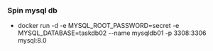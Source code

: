 ### Spin mysql db
- docker run -d -e MYSQL_ROOT_PASSWORD=secret -e MYSQL_DATABASE=taskdb02 --name mysqldb01 -p 3308:3306 mysql:8.0